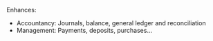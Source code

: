 Enhances:

  - Accountancy: Journals, balance, general ledger and reconciliation
  - Management: Payments, deposits, purchases...

